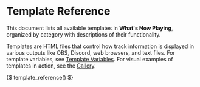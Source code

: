 # Template Reference

This document lists all available templates in **What's Now Playing**, organized by category with descriptions of their functionality.

Templates are HTML files that control how track information is displayed in various outputs like OBS, Discord, web browsers,
and text files. For template variables, see [Template Variables](templatevariables.md). For visual examples of templates in
action, see the [Gallery](../gallery.md).

{$ template_reference() $}
